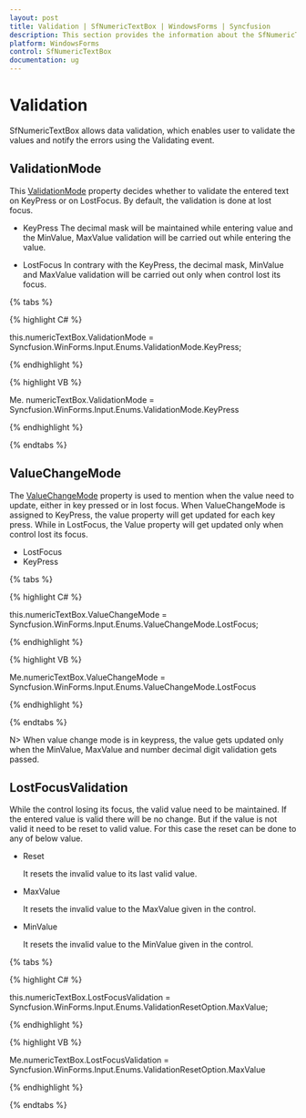 ```yaml
---
layout: post
title: Validation | SfNumericTextBox | WindowsForms | Syncfusion
description: This section provides the information about the SfNumericTextBox validation.
platform: WindowsForms
control: SfNumericTextBox
documentation: ug
---
```


# Validation

SfNumericTextBox allows data validation, which enables user to validate the values and notify the errors using the Validating event.

## ValidationMode

This [ValidationMode](https://help.syncfusion.com/cr/windowsforms/Syncfusion.WinForms.Input.SfNumericTextBox.html#Syncfusion_WinForms_Input_SfNumericTextBox_ValidationMode) property decides whether to validate the entered text on KeyPress or on LostFocus. By default, the validation is done at lost focus.

*	KeyPress
    The decimal mask will be maintained while entering value and the MinValue, MaxValue validation will be carried out while entering the value.

*	LostFocus
    In contrary with the KeyPress, the decimal mask, MinValue and MaxValue validation will be carried out only when control lost its focus.

{% tabs %}

{% highlight C# %}

this.numericTextBox.ValidationMode = Syncfusion.WinForms.Input.Enums.ValidationMode.KeyPress;

{% endhighlight %}

{% highlight VB %}

Me. numericTextBox.ValidationMode = Syncfusion.WinForms.Input.Enums.ValidationMode.KeyPress

{% endhighlight %}

{% endtabs %}

## ValueChangeMode

The [ValueChangeMode](https://help.syncfusion.com/cr/windowsforms/Syncfusion.WinForms.Input.SfNumericTextBox.html#Syncfusion_WinForms_Input_SfNumericTextBox_ValueChangeMode) property is used to mention when the value need to update, either in key pressed or in lost focus. When ValueChangeMode is assigned to KeyPress, the value property will get updated for each key press. While in LostFocus, the Value property will get updated only when control lost its focus.

*	LostFocus
*	KeyPress

{% tabs %}

{% highlight C# %}

this.numericTextBox.ValueChangeMode = Syncfusion.WinForms.Input.Enums.ValueChangeMode.LostFocus;

{% endhighlight %}

{% highlight VB %}

Me.numericTextBox.ValueChangeMode = Syncfusion.WinForms.Input.Enums.ValueChangeMode.LostFocus

{% endhighlight %}

{% endtabs %}

N> When value change mode is in keypress, the value gets updated only when the MinValue, MaxValue and number decimal digit validation gets passed.

## LostFocusValidation

While the control losing its focus, the valid value need to be maintained. If the entered value is valid there will be no change. But if the value is not valid it need to be reset to valid value. For this case the reset can be done to any of below value.

*	Reset

    It resets the invalid value to its last valid value.

*	MaxValue

    It resets the invalid value to the MaxValue given in the control.

*	MinValue

    It resets the invalid value to the MinValue given in the control.

{% tabs %}

{% highlight C# %}

this.numericTextBox.LostFocusValidation = Syncfusion.WinForms.Input.Enums.ValidationResetOption.MaxValue;

{% endhighlight %}

{% highlight VB %}

Me.numericTextBox.LostFocusValidation = Syncfusion.WinForms.Input.Enums.ValidationResetOption.MaxValue

{% endhighlight %}

{% endtabs %}
